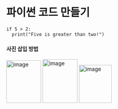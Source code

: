 # 파이썬 코드 만들기

````
if 5 > 2:
  print("Five is greater than two!")
````
#### 사진 삽입 방법

<img width="91" height="112" alt="image" src="https://github.com/user-attachments/assets/48688f8b-f5af-4a32-8d6a-942b85daa145" />

<img width="92" height="115" alt="image" src="https://github.com/user-attachments/assets/dc44ad16-fafa-4434-95f3-4c9aea28cf13" />

<img width="86" height="100" alt="image" src="https://github.com/user-attachments/assets/fef1506f-0305-4a6d-88ba-b35c43913e8b" />


